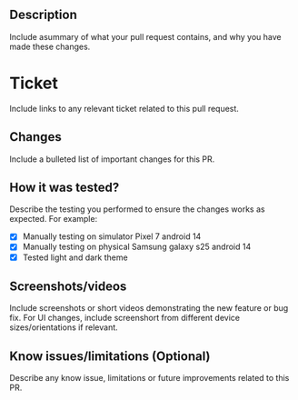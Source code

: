 ## Description
Include  asummary of what your pull request contains, and why you have made these changes.

# Ticket
Include links to any relevant ticket related to this pull request.

## Changes
Include a bulleted list of important changes for this PR.

## How it was tested?
Describe the testing you performed to ensure the changes works as expected.
For example:
- [x] Manually testing on simulator Pixel 7 android 14
- [x] Manually testing on physical Samsung galaxy s25 android 14
- [x] Tested light and dark theme

## Screenshots/videos
Include screenshots or short videos demonstrating the new feature or bug fix.
For UI changes, include screenshort from different device sizes/orientations if relevant.

## Know issues/limitations (Optional)
Describe any know issue, limitations or future improvements related to this PR.

